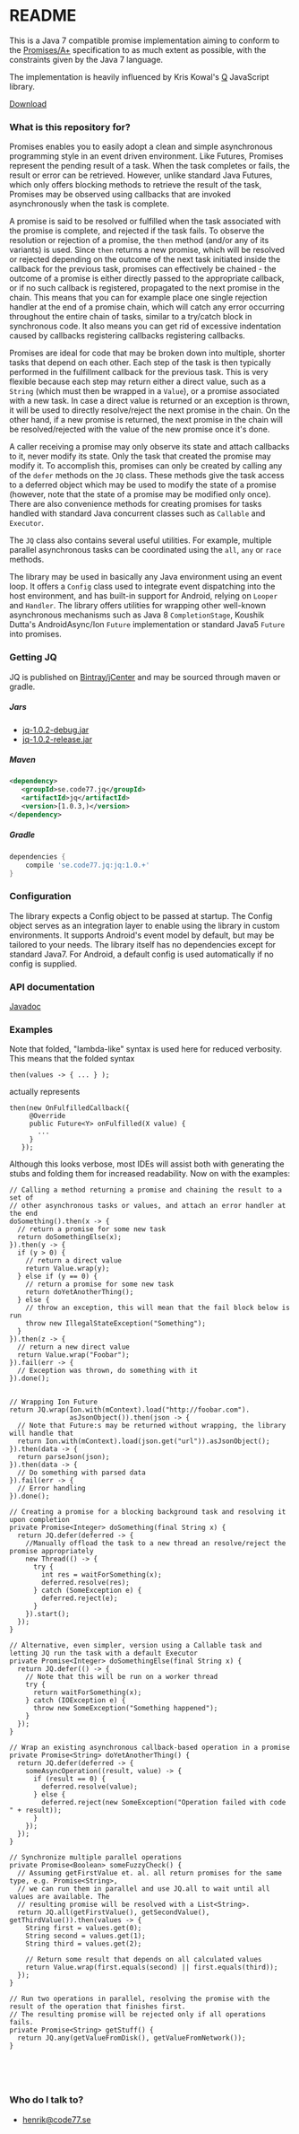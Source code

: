 # README #

This is a Java 7 compatible promise implementation aiming to conform to the [Promises/A+](https://promisesaplus.com/) specification to as much extent as possible, with the constraints given by the Java 7 language.

The implementation is heavily influenced by Kris Kowal's [Q](https://github.com/kriskowal/q) JavaScript library.

[Download](https://github.com/code77se/jq#getting-jq)

### What is this repository for? ###

Promises enables you to easily adopt a clean and simple asynchronous programming style in an event driven environment. Like Futures, Promises represent the pending result of a task. When the task completes or fails, the result or error can be retrieved. However, unlike standard Java Futures, which only offers blocking methods to retrieve the result of the task, Promises may be observed using callbacks that are invoked asynchronously when the task is complete. 

A promise is said to be resolved or fulfilled when the task associated with the promise is complete, and rejected if the task fails. To observe the resolution or rejection of a promise, the `then` method (and/or any of its variants) is used. Since `then` returns a new promise, which will be resolved or rejected depending on the outcome of the next task initiated inside the callback for the previous task, promises can effectively be chained - the outcome of a promise is either directly passed to the appropriate callback, or if no such callback is registered, propagated to the next promise in the chain. This means that you can for example place one single rejection handler at the end of a promise chain, which will catch any error occurring throughout the entire chain of tasks, similar to a try/catch block in synchronous code. It also means you can get rid of excessive indentation caused by callbacks registering callbacks registering callbacks.

Promises are ideal for code that may be broken down into multiple, shorter tasks that depend on each other. Each step of the task is then typically performed in the fulfillment callback for the previous task. This is very flexible because each step may return either a direct value, such as a `String` (which must then be wrapped in a `Value`), or a promise associated with a new task. In case a direct value is returned or an exception is thrown, it will be used to directly resolve/reject the next promise in the chain. On the other hand, if a new promise is returned, the next promise in the chain will be resolved/rejected with the value of the new promise once it's done.

A caller receiving a promise may only observe its state and attach callbacks to it, never modify its state. Only the task that created the promise may modify it. To accomplish this, promises can only be created by calling any of the `defer` methods on the `JQ` class. These methods give the task access to a deferred object which may be used to modify the state of a promise (however, note that the state of a promise may be modified only once). There are also convenience methods for creating promises for tasks handled with standard Java concurrent classes such as `Callable` and `Executor`.

The `JQ` class also contains several useful utilities. For example, multiple parallel asynchronous tasks can be coordinated using the `all`, `any` or `race` methods.

The library may be used in basically any Java environment using an event loop. It offers a `Config` class used to integrate event dispatching into the host environment, and has built-in support for Android, relying on `Looper` and `Handler`. The library offers utilities for wrapping other well-known asynchronous mechanisms such as Java 8 `CompletionStage`, Koushik Dutta's AndroidAsync/Ion `Future` implementation or standard Java5 `Future` into promises.



### Getting JQ ###

JQ is published on [Bintray/jCenter](https://bintray.com/code77/maven/jq) and may be sourced through maven or gradle.


##### Jars 

* [jq-1.0.2-debug.jar](http://code77se.github.io/jq/bin/1.0.2/jq-1.0.2-debug.jar)
* [jq-1.0.2-release.jar](http://code77se.github.io/jq/bin/1.0.2/jq-1.0.2-release.jar)

##### Maven
```xml
<dependency>
   <groupId>se.code77.jq</groupId>
   <artifactId>jq</artifactId>
   <version>[1.0.3,)</version>
</dependency>
```

##### Gradle
```groovy
dependencies {
    compile 'se.code77.jq:jq:1.0.+'
}
````

### Configuration

The library expects a Config object to be passed at startup. The Config object serves as an integration layer to enable using the library in custom environments. It supports Android's event model by default, but may be tailored to your needs. The library itself has no dependencies except for standard Java7. For Android, a default config is used automatically if no config is supplied.

### API documentation ###

[Javadoc](https://code77se.github.io/jq/)

### Examples ###

Note that folded, "lambda-like" syntax is used here for reduced verbosity.
This means that the folded syntax

```
then(values -> { ... } );
``` 

actually represents

```
then(new OnFulfilledCallback({
     @Override
     public Future<Y> onFulfilled(X value) {
       ...
     }
   });
```

Although this looks verbose, most IDEs will assist both with generating the stubs and folding them for increased readability.
Now on with the examples:

```
// Calling a method returning a promise and chaining the result to a set of
// other asynchronous tasks or values, and attach an error handler at the end
doSomething().then(x -> {
  // return a promise for some new task
  return doSomethingElse(x);
}).then(y -> {
  if (y > 0) {
    // return a direct value
    return Value.wrap(y);
  } else if (y == 0) {
    // return a promise for some new task
    return doYetAnotherThing();
  } else {
    // throw an exception, this will mean that the fail block below is run
    throw new IllegalStateException("Something");
  }
}).then(z -> {
  // return a new direct value
  return Value.wrap("Foobar");
}).fail(err -> {
  // Exception was thrown, do something with it
}).done();


// Wrapping Ion Future
return JQ.wrap(Ion.with(mContext).load("http://foobar.com").
               asJsonObject()).then(json -> {
  // Note that Future:s may be returned without wrapping, the library will handle that
  return Ion.with(mContext).load(json.get("url")).asJsonObject();
}).then(data -> {
  return parseJson(json);
}).then(data -> {
  // Do something with parsed data
}).fail(err -> {
  // Error handling
}).done();

// Creating a promise for a blocking background task and resolving it upon completion
private Promise<Integer> doSomething(final String x) {
  return JQ.defer(deferred -> {
    //Manually offload the task to a new thread an resolve/reject the promise appropriately
    new Thread(() -> {
      try {
        int res = waitForSomething(x);
        deferred.resolve(res);
      } catch (SomeException e) {
        deferred.reject(e);
      }
    }).start();
  });
}

// Alternative, even simpler, version using a Callable task and letting JQ run the task with a default Executor
private Promise<Integer> doSomethingElse(final String x) {
  return JQ.defer(() -> {
    // Note that this will be run on a worker thread
    try {
      return waitForSomething(x);
    } catch (IOException e) {
      throw new SomeException("Something happened");
    }
  });
}

// Wrap an existing asynchronous callback-based operation in a promise
private Promise<String> doYetAnotherThing() {
  return JQ.defer(deferred -> {
    someAsyncOperation((result, value) -> {
      if (result == 0) {
        deferred.resolve(value);
      } else {
        deferred.reject(new SomeException("Operation failed with code " + result));
      }
    });
  });
}

// Synchronize multiple parallel operations
private Promise<Boolean> someFuzzyCheck() {
  // Assuming getFirstValue et. al. all return promises for the same type, e.g. Promise<String>,
  // we can run them in parallel and use JQ.all to wait until all values are available. The
  // resulting promise will be resolved with a List<String>.
  return JQ.all(getFirstValue(), getSecondValue(), getThirdValue()).then(values -> {
    String first = values.get(0);
    String second = values.get(1);
    String third = values.get(2);

    // Return some result that depends on all calculated values
    return Value.wrap(first.equals(second) || first.equals(third));
  });
}

// Run two operations in parallel, resolving the promise with the result of the operation that finishes first.
// The resulting promise will be rejected only if all operations fails.
private Promise<String> getStuff() {
  return JQ.any(getValueFromDisk(), getValueFromNetwork());
}





```


### Who do I talk to? ###

* henrik@code77.se
